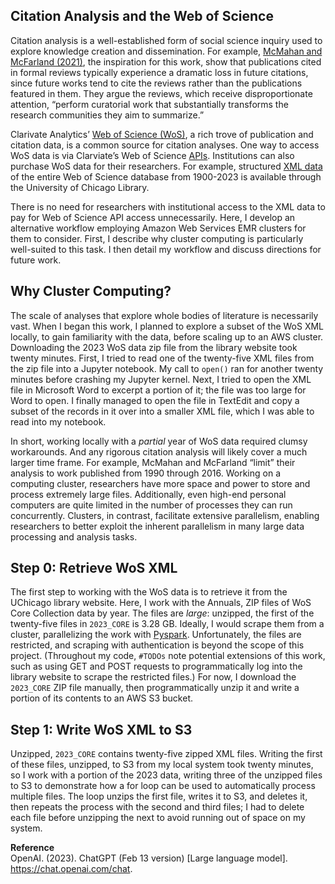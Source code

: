 ## Citation Analysis and the Web of Science

Citation analysis is a well-established form of social science inquiry used to explore knowledge creation and dissemination. For example, [McMahan and McFarland (2021)](https://journals.sagepub.com/doi/full/10.1177/0003122421996323#fn6-0003122421996323), the inspiration for this work, show that publications cited in formal reviews typically experience a dramatic loss in future citations, since future works tend to cite the reviews rather than the publications featured in them. They argue the reviews, which receive disproportionate attention, “perform curatorial work that substantially transforms the research communities they aim to summarize.”

Clarivate Analytics’ [Web of Science (WoS)](https://clarivate.com/products/scientific-and-academic-research/research-discovery-and-workflow-solutions/webofscience-platform/), a rich trove of publication and citation data, is a common source for citation analyses. One way to access WoS data is via Clarviate’s Web of Science [APIs](https://clarivate.com/products/scientific-and-academic-research/research-analytics-evaluation-and-management-solutions/web-of-science-apis/). Institutions can also purchase WoS data for their researchers. For example, structured [XML data](https://guides.lib.uchicago.edu/textmining/citations#s-lg-box-28004408) of the entire Web of Science database from 1900-2023 is available through the University of Chicago Library. 

There is no need for researchers  with institutional access to the XML data to pay for Web of Science API access unnecessarily. Here, I develop an alternative workflow employing Amazon Web Services EMR clusters for them to consider. First, I describe why cluster computing is particularly well-suited to this task. I then detail my workflow and discuss directions for future work.

## Why Cluster Computing? 

The scale of analyses that explore whole bodies of literature is necessarily vast. When I began this work, I planned to explore a subset of the WoS XML locally, to gain familiarity with the data, before scaling up to an AWS cluster. Downloading the 2023 WoS data zip file from the library website took twenty minutes. First, I tried to read one of the twenty-five XML files from the zip file into a Jupyter notebook. My call to `open()` ran for another twenty minutes before crashing my Jupyter kernel. Next, I tried to open the XML file in Microsoft Word to excerpt a portion of it; the file was too large for Word to open. I finally managed to open the file in TextEdit and copy a subset of the records in it over into a smaller XML file, which I was able to read into my notebook.

In short, working locally with a *partial* year of WoS data required clumsy workarounds. And any rigorous citation analysis will likely cover a much larger time frame. For example, McMahan and McFarland “limit” their analysis to work published from 1990 through 2016. Working on a computing cluster, researchers have more space and power to store and process extremely large files. Additionally, even high-end personal computers are quite limited in the number of processes they can run concurrently. Clusters, in contrast, facilitate extensive parallelism, enabling researchers to better exploit the inherent parallelism in many large data processing and analysis tasks. 

## Step 0: Retrieve WoS XML

The first step to working with the WoS data is to retrieve it from the UChicago library website. Here, I work with the Annuals, ZIP files of WoS Core Collection data by year. The files are *large*: unzipped, the first of the twenty-five files in `2023_CORE` is 3.28 GB. Ideally, I would scrape them from a cluster, parallelizing the work with [Pyspark](https://medium.com/@siladityaghosh/web-scraping-with-python-parallizing-and-scaling-with-spark-b7d2166602b7). Unfortunately, the files are restricted, and scraping with authentication is beyond the scope of this project. (Throughout my code, `#TODOs` note potential extensions of this work, such as using GET and POST requests to programmatically log into the library website to scrape the restricted files.) For now, I download the `2023_CORE` ZIP file manually, then programmatically unzip it and write a portion of its contents to an AWS S3 bucket.

## Step 1: Write WoS XML to S3

Unzipped, `2023_CORE` contains twenty-five zipped XML files. Writing the first of these files, unzipped, to S3 from my local system took twenty minutes, so I work with a portion of the 2023 data, writing three of the unzipped files to S3 to demonstrate how a for loop can be used to automatically process multiple files. The loop unzips the first file, writes it to S3, and deletes it, then repeats the process with the second and third files; I had to delete each file before unzipping the next to avoid running out of space on my system.


**Reference**  
OpenAI. (2023). ChatGPT (Feb 13 version) [Large language model]. https://chat.openai.com/chat.

